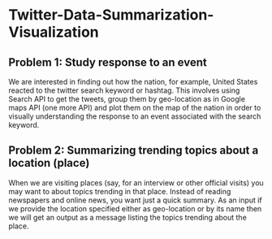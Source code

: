 # Twitter-Data-Summarization-Visualization

## Problem 1: Study response to an event

We are interested in finding out how the nation, for example, United States reacted to the twitter search keyword or hashtag.
This involves using Search API to get the tweets, group them by geo-location as in Google maps API (one more API) and plot them on the map of the nation in order to visually understanding the response to an event associated with the search keyword.

## Problem 2: Summarizing trending topics about a location (place)

When we are visiting places (say, for an interview or other official visits) you may want to about topics trending in that place. Instead of reading newspapers and online news, you want just a quick summary. As an input if we provide the location specified either as geo-location or by its name then we will get an output as a message listing the topics trending about the place.

